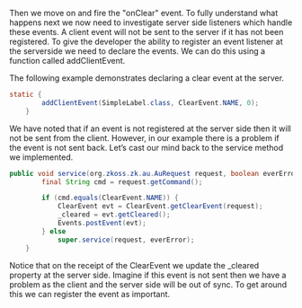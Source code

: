 Then we move on and fire the <mp>"onClear"</mp> event. To fully
understand what happens next we now need to investigate server side
listeners which handle these events. A client event will not be sent to
the server if it has not been registered. To give the developer the
ability to register an event listener at the serverside we need to
declare the events. We can do this using a function called
addClientEvent.

The following example demonstrates declaring a clear event at the
server.

```java
static {
        addClientEvent(SimpleLabel.class, ClearEvent.NAME, 0);
    }
```

We have noted that if an event is not registered at the server side then
it will not be sent from the client. However, in our example there is a
problem if the event is not sent back. Let’s cast our mind back to the
service method we implemented.

```java
public void service(org.zkoss.zk.au.AuRequest request, boolean everError) {
        final String cmd = request.getCommand();

        if (cmd.equals(ClearEvent.NAME)) {
            ClearEvent evt = ClearEvent.getClearEvent(request);
            _cleared = evt.getCleared();
            Events.postEvent(evt);
        } else
            super.service(request, everError);
    }
```

Notice that on the receipt of the <mp>ClearEvent</mp> we update the
<mp>\_cleared</mp> property at the server side. Imagine if this event is
not sent then we have a problem as the client and the server side will
be out of sync. To get around this we can register the event as
important.

